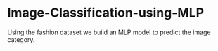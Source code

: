 # Image-Classification-using-MLP
Using the fashion dataset we build an MLP model to predict the image category. 
